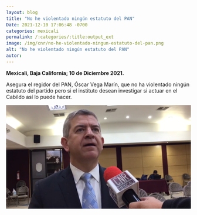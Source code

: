 ```yaml
---
layout: blog
title: "No he violentado ningún estatuto del PAN"
Date: 2021-12-10 17:06:48 -0700
categories: mexicali
permalink: /:categories/:title:output_ext
image: /img/cnr/no-he-violentado-ningun-estatuto-del-pan.png
alt: "No he violentado ningún estatuto del PAN"
autor:
---
```


**Mexicali, Baja California; 10 de Diciembre 2021.** 

Asegura el regidor del PAN, Óscar Vega Marín, que no ha violentado ningún estatuto del partido pero si el instituto desean investigar si actuar en el Cabildo así lo puede hacer.

<div id="carouselExampleSlidesOnly" class="carousel slide" data-ride="carousel">
  <div class="carousel-inner">
    <div class="carousel-item active">
       <img class="d-block w-100" src="/img/cnr/no-he-violentado-ningun-estatuto-del-pan.png" loading="lazy"  alt="No he violentado ningún estatuto del PAN">
    </div>
  </div>
</div>
